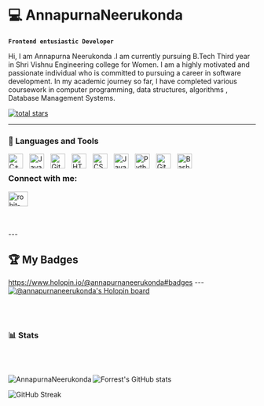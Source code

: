 # 💻 AnnapurnaNeerukonda

**`Frontend entusiastic Developer`**

Hi, I am Annapurna Neerukonda .I am currently pursuing B.Tech Third year in Shri Vishnu Engineering college for Women. I am a highly motivated and passionate individual who is committed to pursuing a career in software development.
In my academic journey so far, I have completed various coursework in computer programming, data structures, algorithms , Database Management Systems. 

   <p align="left">
      <a href="https://github.com/AnnapurnaNeerukonda?tab=repositories&sort=stargazers">
         <img alt="total stars" title="Total stars on GitHub" src="https://custom-icon-badges.demolab.com/github/stars/AnnapurnaNeerukonda?color=55960c&style=for-the-badge&labelColor=488207&logo=star"/></a>
   </p>

---

### 🧰 Languages and Tools
<img align="left" alt="C++" width="30px" style="padding-right:10px;" src="https://upload.wikimedia.org/wikipedia/commons/thumb/1/18/ISO_C%2B%2B_Logo.svg/459px-ISO_C%2B%2B_Logo.svg.png?20170928190710"/>
<img align="left" alt="Java" width="30px" style="padding-right:10px;" src="https://cdn.jsdelivr.net/gh/devicons/devicon/icons/java/java-original.svg"/>
<img align="left" alt="Git" width="30px" style="padding-right:10px;" src="https://cdn.jsdelivr.net/gh/devicons/devicon/icons/git/git-original.svg" />
<img align="left" alt="HTML" width="30px" style="padding-right:10px;" src="https://cdn.jsdelivr.net/gh/devicons/devicon/icons/html5/html5-plain.svg" />
<img align="left" alt="CSS" width="30px" style="padding-right:10px;" src="https://cdn.jsdelivr.net/gh/devicons/devicon/icons/css3/css3-plain.svg" />
<img align="left" alt="JavaScript" width="30px" style="padding-right:10px;" src="https://cdn.jsdelivr.net/gh/devicons/devicon/icons/javascript/javascript-plain.svg" />
<img align="left" alt="Python" width="30px" style="padding-right:10px;" src="https://cdn.jsdelivr.net/gh/devicons/devicon/icons/python/python-plain.svg" />
<img align="left" alt="GitHub" width="30px" style="padding-right:10px;" src="https://cdn.jsdelivr.net/gh/devicons/devicon/icons/github/github-original.svg" />
<img align="left" alt="Bash" width="30px" style="padding-right:10px;" src="https://cdn.jsdelivr.net/gh/devicons/devicon/icons/bash/bash-original.svg" />
<br />
<h3 align="left">Connect with me:</h3>
<p align="left">
<a href="https://www.linkedin.com/in/annapurna-neerukonda-a43943256/" target="blank"><img align="center" src="https://upload.wikimedia.org/wikipedia/commons/thumb/c/ca/LinkedIn_logo_initials.png/800px-LinkedIn_logo_initials.png" alt="rohit-kumar-66522518a/" height="30" width="40" /></a>
</p><br>
<br>
---

## 🏆 My Badges

https://www.holopin.io/@annapurnaneerukonda#badges
---[![@annapurnaneerukonda's Holopin board](https://holopin.me/annapurnaneerukonda)](https://holopin.io/@annapurnaneerukonda)

<br><br>
### 📊 Stats
<br><br>

<img align="left" src="https://github-readme-stats.vercel.app/api/top-langs?username=AnnapurnaNeerukonda&show_icons=true&locale=en&theme=gruvbox&layout=compact" alt="AnnapurnaNeerukonda" />

![Forrest's GitHub stats](https://github-readme-stats.vercel.app/api?username=AnnapurnaNeerukonda&show_icons=true&theme=gruvbox)

 ![GitHub Streak](https://streak-stats.demolab.com?user=AnnapurnaNeerukonda&theme=gruvbox&border_radius=4.5)
